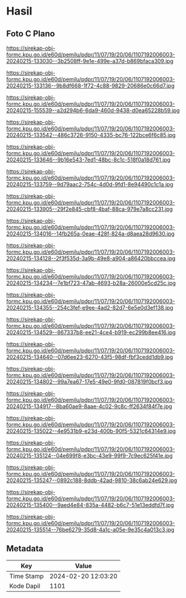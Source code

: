 # Hasil

## Foto C Plano

https://sirekap-obj-formc.kpu.go.id/e60d/pemilu/pdpr/11/07/19/20/06/1107192006003-20240215-133030--3b2508ff-9e1e-499e-a37d-b869bfaca309.jpg

https://sirekap-obj-formc.kpu.go.id/e60d/pemilu/pdpr/11/07/19/20/06/1107192006003-20240215-133136--9b8df668-1f72-4c88-9829-20686e0c66d7.jpg

https://sirekap-obj-formc.kpu.go.id/e60d/pemilu/pdpr/11/07/19/20/06/1107192006003-20240215-155539--a2d294b6-6da9-460d-9438-d0ea65228b59.jpg

https://sirekap-obj-formc.kpu.go.id/e60d/pemilu/pdpr/11/07/19/20/06/1107192006003-20240215-133542--486c3726-9150-4335-bc76-122bce6f6c85.jpg

https://sirekap-obj-formc.kpu.go.id/e60d/pemilu/pdpr/11/07/19/20/06/1107192006003-20240215-133646--9b16e543-7ed1-48bc-8c1c-518f0a18d761.jpg

https://sirekap-obj-formc.kpu.go.id/e60d/pemilu/pdpr/11/07/19/20/06/1107192006003-20240215-133759--9d79aac2-754c-4d0d-9fd1-8e94490c1c1a.jpg

https://sirekap-obj-formc.kpu.go.id/e60d/pemilu/pdpr/11/07/19/20/06/1107192006003-20240215-133905--29f2e845-cbf8-4baf-88ca-979e7a8cc231.jpg

https://sirekap-obj-formc.kpu.go.id/e60d/pemilu/pdpr/11/07/19/20/06/1107192006003-20240215-134016--14fb265a-0eae-428f-824a-d8aea28d9630.jpg

https://sirekap-obj-formc.kpu.go.id/e60d/pemilu/pdpr/11/07/19/20/06/1107192006003-20240215-134128--2f3f535d-3a9b-49e8-a904-a86420bbccea.jpg

https://sirekap-obj-formc.kpu.go.id/e60d/pemilu/pdpr/11/07/19/20/06/1107192006003-20240215-134234--7e1bf723-47ab-4693-b28a-26000e5cd25c.jpg

https://sirekap-obj-formc.kpu.go.id/e60d/pemilu/pdpr/11/07/19/20/06/1107192006003-20240215-134355--254c3fef-e9ee-4ad2-82d7-6e5e0d3ef138.jpg

https://sirekap-obj-formc.kpu.go.id/e60d/pemilu/pdpr/11/07/19/20/06/1107192006003-20240215-134529--867337b8-ee21-4ce4-b919-ec299b8ee416.jpg

https://sirekap-obj-formc.kpu.go.id/e60d/pemilu/pdpr/11/07/19/20/06/1107192006003-20240215-134640--07d6ee23-6270-43f5-98df-fbf3cedd1db9.jpg

https://sirekap-obj-formc.kpu.go.id/e60d/pemilu/pdpr/11/07/19/20/06/1107192006003-20240215-134802--99a7ea67-17e5-49e0-9fd0-087819f0bcf3.jpg

https://sirekap-obj-formc.kpu.go.id/e60d/pemilu/pdpr/11/07/19/20/06/1107192006003-20240215-134917--8ba60ae9-8aae-4c02-9c8c-ff2634f84f7e.jpg

https://sirekap-obj-formc.kpu.go.id/e60d/pemilu/pdpr/11/07/19/20/06/1107192006003-20240215-135022--4e9531b9-e23d-400b-90f5-5321c64314e9.jpg

https://sirekap-obj-formc.kpu.go.id/e60d/pemilu/pdpr/11/07/19/20/06/1107192006003-20240215-135124--04e699f8-e3bc-43e9-99f9-7c9ec625f41e.jpg

https://sirekap-obj-formc.kpu.go.id/e60d/pemilu/pdpr/11/07/19/20/06/1107192006003-20240215-135247--0892c188-8ddb-42ad-9810-38c6ab24e629.jpg

https://sirekap-obj-formc.kpu.go.id/e60d/pemilu/pdpr/11/07/19/20/06/1107192006003-20240215-135400--9aed4e84-835a-4482-b6c7-51e13eddfd7f.jpg

https://sirekap-obj-formc.kpu.go.id/e60d/pemilu/pdpr/11/07/19/20/06/1107192006003-20240215-135514--76be6279-35d8-4a1c-a05e-9e35c4a013c3.jpg


## Metadata

| Key        | Value               |
| ---------- | ------------------- |
| Time Stamp | 2024-02-20 12:03:20 |
| Kode Dapil | 1101                |



